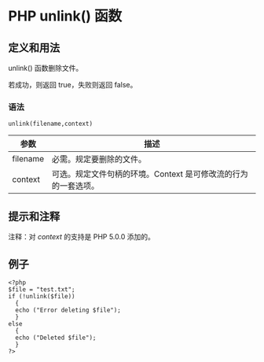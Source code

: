 # PHP unlink() 函数



## 定义和用法

unlink() 函数删除文件。

若成功，则返回 true，失败则返回 false。

### 语法

```
unlink(filename,context)
```

| 参数 | 描述 |
| --- | --- |
| filename | 必需。规定要删除的文件。 |
| context | 可选。规定文件句柄的环境。Context 是可修改流的行为的一套选项。 |

## 提示和注释

注释：对 _context_ 的支持是 PHP 5.0.0 添加的。

## 例子

```
<?php
$file = "test.txt";
if (!unlink($file))
  {
  echo ("Error deleting $file");
  }
else
  {
  echo ("Deleted $file");
  }
?>
```



